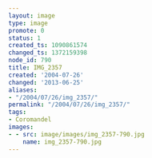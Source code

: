 ```yaml
---
layout: image
type: image
promote: 0
status: 1
created_ts: 1090861574
changed_ts: 1372159398
node_id: 790
title: IMG_2357
created: '2004-07-26'
changed: '2013-06-25'
aliases:
- "/2004/07/26/img_2357/"
permalink: "/2004/07/26/img_2357/"
tags:
- Coromandel
images:
- - src: image/images/img_2357-790.jpg
    name: img_2357-790.jpg
---
```


